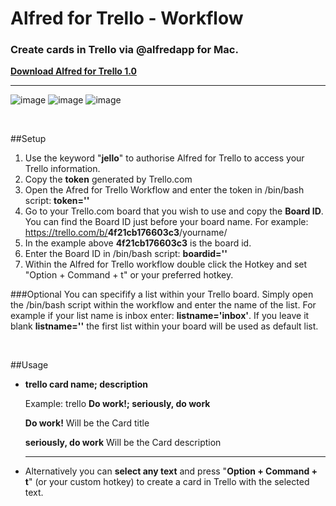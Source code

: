 

# Alfred for Trello - Workflow
### Create cards in Trello via @alfredapp for Mac.


[**Download Alfred for Trello 1.0**](https://dl.dropbox.com/s/bb86royejj6r7o7/index.html)

---

![image](https://dl.dropbox.com/u/695443/alfredfortrello/alfred.png)
![image](https://dl.dropbox.com/u/695443/alfredfortrello/notification.png)
![image](https://dl.dropbox.com/u/695443/alfredfortrello/trello.png)

<br>

##Setup

1. Use the keyword "<b>jello</b>" to authorise Alfred for Trello to access your Trello information.
2. Copy the **token** generated by Trello.com
3. Open the Afred for Trello Workflow and enter the token in /bin/bash script: **token=''**
4. Go to your Trello.com board that you wish to use and copy the **Board ID**. You can find the Board ID just before your board name. For example: https://trello.com/b/<b>4f21cb176603c3</b>/yourname/       
5. In the example above <b>4f21cb176603c3</b> is the board id.
6. Enter the Board ID in /bin/bash script: **boardid=''**
7. Within the Alfred for Trello workflow double click the Hotkey and set "Option + Command + t" or your preferred hotkey.


###Optional
You can specifify a list within your Trello board. 
Simply open the /bin/bash script within the workflow and enter the name of the list. For example if your list name is inbox enter:  **listname='inbox'**.
If you leave it blank **listname=''** the first list within your board will be used as default list.


<br>

##Usage

* **trello card name; description**


	Example: trello **Do work!; seriously, do work**

	**Do work!** Will be the Card title 

	**seriously, do work** Will be the Card description

	---

*  Alternatively you can **select any text** and press "<b>Option + Command + t</b>" (or your custom hotkey) to create a card in Trello with the selected text.
